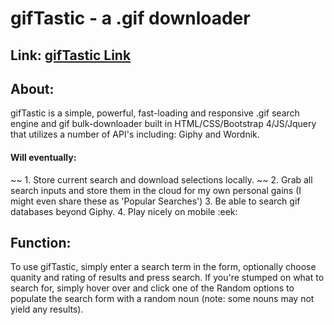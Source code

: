 # **gifTastic** - a .gif downloader

## Link: [gifTastic Link](https://zackeilholz.github.io/gifTastic/)

## About:

gifTastic is a simple, powerful, fast-loading and responsive .gif search engine and gif bulk-downloader built in HTML/CSS/Bootstrap 4/JS/Jquery that utilizes a number of API's including: Giphy and Wordnik.

#### Will eventually: 

~~ 1. Store current search and download selections locally. ~~
2. Grab all search inputs and store them in the cloud for my own personal gains (I might even share these as 'Popular Searches')
3. Be able to search gif databases beyond Giphy.
4. Play nicely on mobile :eek:

## Function:

To use gifTastic, simply enter a search term in the form, optionally choose quanity and rating of results and press search.  If you're stumped on what to search for, simply hover over and click one of the Random options to populate the search form with a random noun (note: some nouns may not yield any results).



